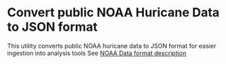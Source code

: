 # Convert public NOAA Huricane Data to JSON format

This utility converts public NOAA huricane data to JSON format
for easier ingestion into analysis tools
See [NOAA Data format description](http://www.nhc.noaa.gov/data/hurdat/hurdat2-format-atlantic.pdf)


